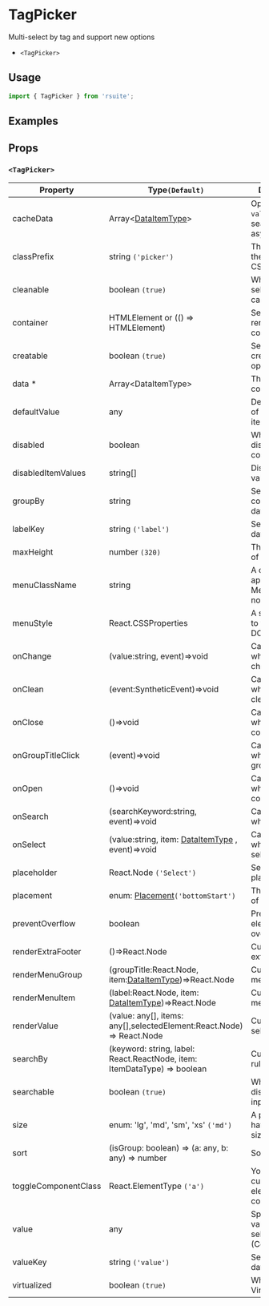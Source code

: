 # TagPicker

Multi-select by tag and support new options

- `<TagPicker>`

## Usage

```js
import { TagPicker } from 'rsuite';
```

## Examples

<!--{demo}-->

## Props

### `<TagPicker>`

| Property             | Type`(Default)`                                                          | Description                                             |
| -------------------- | ------------------------------------------------------------------------ | ------------------------------------------------------- |
| cacheData            | Array&lt;[DataItemType](#types)&gt;                                      | Option to cache `value` when searching asynchronously   |
| classPrefix          | string `('picker')`                                                      | The prefix of the component CSS class                   |
| cleanable            | boolean `(true)`                                                         | Whether the selected value can be cleared               |
| container            | HTMLElement or (() => HTMLElement)                                       | Sets the rendering container                            |
| creatable            | boolean `(true)`                                                         | Settings can create new options                         |
| data \*              | Array&lt;DataItemType&gt;                                                | The data of component                                   |
| defaultValue         | any                                                                      | Default values of the selected items                    |
| disabled             | boolean                                                                  | Whether disabled componet                               |
| disabledItemValues   | string[]                                                                 | Disable item by value                                   |
| groupBy              | string                                                                   | Set group condition key in data                         |
| labelKey             | string `('label')`                                                       | Set label key in data                                   |
| maxHeight            | number `(320)`                                                           | The max height of Dropdown                              |
| menuClassName        | string                                                                   | A css class to apply to the Menu DOM node.              |
| menuStyle            | React.CSSProperties                                                      | A style to apply to the Menu DOM node.                  |
| onChange             | (value:string, event)=>void                                              | Callback fired when value change                        |
| onClean              | (event:SyntheticEvent)=>void                                             | Callback fired when value clean                         |
| onClose              | ()=>void                                                                 | Callback fired when close component                     |
| onGroupTitleClick    | (event)=>void                                                            | Callback fired when click the group title               |
| onOpen               | ()=>void                                                                 | Callback fired when open component                      |
| onSearch             | (searchKeyword:string, event)=>void                                      | Callback fired when search                              |
| onSelect             | (value:string, item: [DataItemType](#types) , event)=>void               | Callback fired when item is selected                    |
| placeholder          | React.Node `('Select')`                                                  | Setting placeholders                                    |
| placement            | enum: [Placement](#types)`('bottomStart')`                               | The placement of component                              |
| preventOverflow      | boolean                                                                  | Prevent floating element overflow                       |
| renderExtraFooter    | ()=>React.Node                                                           | Custom render extra footer                              |
| renderMenuGroup      | (groupTitle:React.Node, item:[DataItemType](#types))=>React.Node         | Custom render menu group                                |
| renderMenuItem       | (label:React.Node, item: [DataItemType](#types))=>React.Node             | Custom render menu items                                |
| renderValue          | (value: any[], items: any[],selectedElement:React.Node) => React.Node    | Custom render selected items                            |
| searchBy             | (keyword: string, label: React.ReactNode, item: ItemDataType) => boolean | Custom search rules                                     |
| searchable           | boolean `(true)`                                                         | Whether dispaly search input box                        |
| size                 | enum: 'lg', 'md', 'sm', 'xs' `('md')`                                    | A picker can have different sizes                       |
| sort                 | (isGroup: boolean) => (a: any, b: any) => number                         | Sort options                                            |
| toggleComponentClass | React.ElementType `('a')`                                                | You can use a custom element for this component         |
| value                | any                                                                      | Specifies the values of the selected items (Controlled) |
| valueKey             | string `('value')`                                                       | Set value key in data                                   |
| virtualized          | boolean `(true)`                                                         | Whether using Virtualized List                          |
